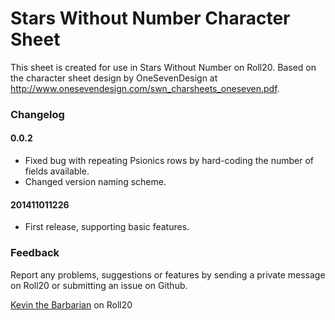 # Stars Without Number Character Sheet

This sheet is created for use in Stars Without Number on Roll20. Based on the character sheet design by OneSevenDesign at http://www.onesevendesign.com/swn_charsheets_oneseven.pdf.

### Changelog

#### 0.0.2

* Fixed bug with repeating Psionics rows by hard-coding the number of fields available.
* Changed version naming scheme.

#### 201411011226

* First release, supporting basic features.

### Feedback

Report any problems, suggestions or features by sending a private message on Roll20 or submitting an issue on Github.

[Kevin the Barbarian](https://app.roll20.net/users/565104/kevin-the-barbarian) on Roll20